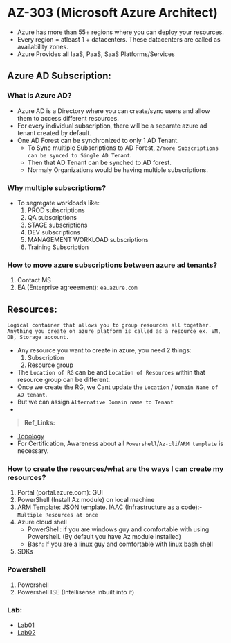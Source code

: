 # AZ-303 (Microsoft Azure Architect)

* Azure has more than 55+ regions where you can deploy your resources.
* Every region = atleast 1 + datacenters. These datacenters are called as availability zones.
* Azure Provides all IaaS, PaaS, SaaS Platforms/Services

## Azure AD Subscription:

### What is Azure AD?
* Azure AD is a Directory where you can create/sync users and allow them to access different resources.
* For every individual subscription, there will be a separate azure ad tenant created by default.
* One AD Forest can be synchronized to only 1 AD Tenant. 
  * To Sync multiple Subscriptions to AD Forest, `2/more Subscriptions can be synced to Single AD Tenant`. 
  * Then that AD Tenant can be synched to AD forest.
  * Normaly Organizations would be having multiple subscriptions. 
  
### Why multiple subscriptions? 
* To segregate workloads like: 
  1. PROD subscriptions
  2. QA subscriptions
  3. STAGE subscriptions
  4. DEV subscriptions
  5. MANAGEMENT WORKLOAD subscriptions
  6. Training Subscription

### How to move azure subscriptions between azure ad tenants?
  1. Contact MS
  2. EA (Enterprise agreeement): `ea.azure.com`


## Resources:
	Logical container that allows you to group resources all together. 
	Anything you create on azure platform is called as a resource ex. VM, DB, Storage account.

* Any resource you want to create in azure, you need 2 things:
	1. Subscription
	2. Resource group
* The `Location of RG` can be and `Location of Resources` within that resource group can be different.
* Once we create the RG, we Cant update the `Location` / `Domain Name of AD tenant`. 
* But we can assign `Alternative Domain name to Tenant`
* 

> **Ref_Links:**
* [Topology](https://docs.microsoft.com/en-us/azure/active-directory/hybrid/plan-connect-topologies)
* For Certification, Awareness about all `Powershell`/`Az-cli`/`ARM template` is necessary.  

### How to create the resources/what are the ways I can create my resources?

1. Portal (portal.azure.com): GUI
2. PowerShell (Install Az module) on local machine
3. ARM Template: JSON template. IAAC (Infrastructure as a code):- `Multiple Resources at once`
4. Azure cloud shell 
   * PowerShell: if you are windows guy and comfortable with using Powershell. (By default you have Az module installed)
   * Bash: If you are a linux guy and comfortable with linux bash shell
5. SDKs


### Powershell

1. Powershell
2. Powershell ISE (Intellisense inbuilt into it)

### Lab:

* [Lab01](https://github.com/MicrosoftLearning/AZ-104-MicrosoftAzureAdministrator/blob/master/Instructions/Labs/LAB_03a-Manage_Azure_Resources_by_Using_the_Azure_Portal.md)
* [Lab02](./AZ303-Lab01-Manage_Azure_resources_by_ARM_Templates.md)








